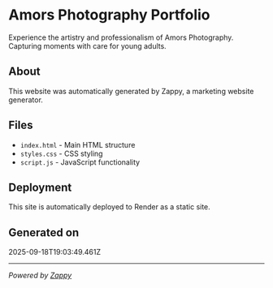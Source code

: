 # Amors Photography Portfolio

Experience the artistry and professionalism of Amors Photography. Capturing moments with care for young adults.

## About

This website was automatically generated by Zappy, a marketing website generator.

## Files

- `index.html` - Main HTML structure
- `styles.css` - CSS styling
- `script.js` - JavaScript functionality

## Deployment

This site is automatically deployed to Render as a static site.

## Generated on

2025-09-18T19:03:49.461Z

---

*Powered by [Zappy](https://zappy.dev)*
